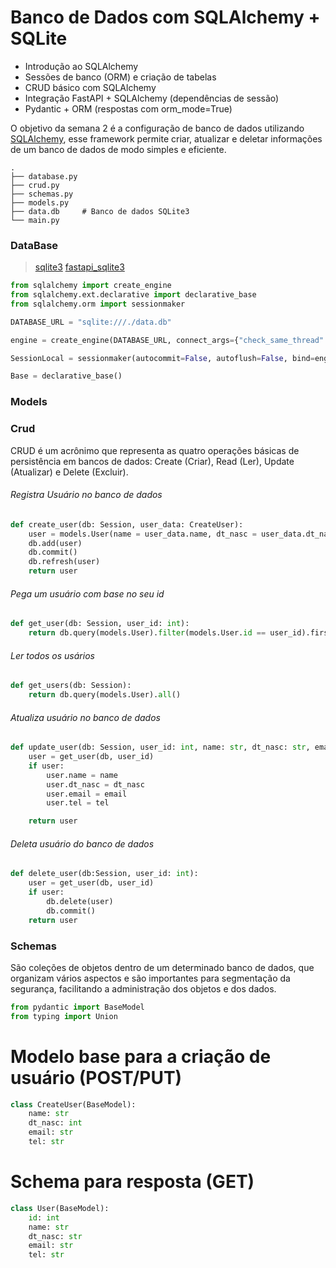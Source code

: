 # Banco de Dados com SQLAlchemy + SQLite

- Introdução ao SQLAlchemy
- Sessões de banco (ORM) e criação de tabelas
- CRUD básico com SQLAlchemy
- Integração FastAPI + SQLAlchemy (dependências de sessão)
-  Pydantic + ORM (respostas com orm_mode=True)


O objetivo da semana 2 é a configuração de banco de dados utilizando [SQLAlchemy](https://www.sqlalchemy.org/), esse framework permite criar, atualizar e deletar informações de um banco de dados de modo simples e eficiente.

```text
.
├── database.py
├── crud.py
├── schemas.py
├── models.py
├── data.db     # Banco de dados SQLite3
└── main.py
```
### DataBase
>[sqlite3](https://docs.sqlalchemy.org/en/20/dialects/sqlite.html)
>[fastapi_sqlite3](https://fastapi.tiangolo.com/tutorial/sql-databases/#create-the-tables)

```python
from sqlalchemy import create_engine
from sqlalchemy.ext.declarative import declarative_base
from sqlalchemy.orm import sessionmaker

DATABASE_URL = "sqlite:///./data.db"

engine = create_engine(DATABASE_URL, connect_args={"check_same_thread":False})

SessionLocal = sessionmaker(autocommit=False, autoflush=False, bind=engine)

Base = declarative_base()
```

### Models

### Crud
CRUD é um acrônimo que representa as quatro operações básicas de persistência em bancos de dados: Create (Criar), Read (Ler), Update (Atualizar) e Delete (Excluir).

###### Registra Usuário no banco de dados
```python
def create_user(db: Session, user_data: CreateUser):
    user = models.User(name = user_data.name, dt_nasc = user_data.dt_nasc, email = user_data.email, tel = user_data.tel)
    db.add(user)
    db.commit()
    db.refresh(user)
    return user

```

###### Pega um usuário com base no seu id
```python
def get_user(db: Session, user_id: int):
    return db.query(models.User).filter(models.User.id == user_id).first()
```


###### Ler todos os usários
```python
def get_users(db: Session):
    return db.query(models.User).all()
```


###### Atualiza usuário no banco de dados
```python
def update_user(db: Session, user_id: int, name: str, dt_nasc: str, email: str, tel:str):
    user = get_user(db, user_id)
    if user:
        user.name = name
        user.dt_nasc = dt_nasc
        user.email = email
        user.tel = tel

    return user
```


###### Deleta usuário do banco de dados
```python
def delete_user(db:Session, user_id: int):
    user = get_user(db, user_id)
    if user:
        db.delete(user)
        db.commit()
    return user

```

### Schemas
São coleções de objetos dentro de um determinado banco de dados, que organizam vários aspectos e são importantes para segmentação da segurança, facilitando a administração dos objetos e dos dados.

```python
from pydantic import BaseModel
from typing import Union
```


# Modelo base para a criação de usuário (POST/PUT)
```python
class CreateUser(BaseModel):
    name: str
    dt_nasc: int
    email: str
    tel: str
```

# Schema para resposta (GET)
```python
class User(BaseModel):
    id: int
    name: str
    dt_nasc: str
    email: str
    tel: str
```